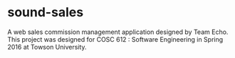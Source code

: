 # sound-sales
A web sales commission management application designed by Team Echo. This project was designed for COSC 612 : Software Engineering in Spring 2016 at Towson University.
